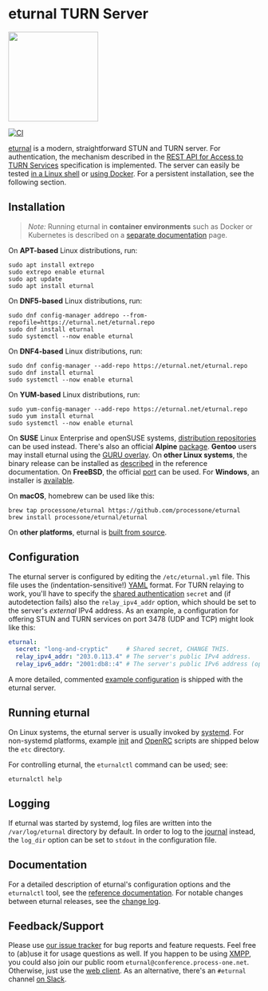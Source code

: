 # eturnal TURN Server

<p align="left"><img src="https://eturnal.net/hello.png" height="180"></p>

[![CI](https://github.com/processone/eturnal/actions/workflows/ci.yml/badge.svg)][1]

[eturnal][2] is a modern, straightforward STUN and TURN server. For
authentication, the mechanism described in the [REST API for Access to TURN
Services][3] specification is implemented. The server can easily be tested [in a
Linux shell][4] or [using Docker][5]. For a persistent installation, see the
following section.

## Installation

> _Note:_ Running eturnal in **container environments** such as Docker or
> Kubernetes is described on a [separate documentation][6] page.

On **APT-based** Linux distributions, run:

```shell
sudo apt install extrepo
sudo extrepo enable eturnal
sudo apt update
sudo apt install eturnal
```

On **DNF5-based** Linux distributions, run:

```shell
sudo dnf config-manager addrepo --from-repofile=https://eturnal.net/eturnal.repo
sudo dnf install eturnal
sudo systemctl --now enable eturnal
```

On **DNF4-based** Linux distributions, run:

```shell
sudo dnf config-manager --add-repo https://eturnal.net/eturnal.repo
sudo dnf install eturnal
sudo systemctl --now enable eturnal
```

On **YUM-based** Linux distributions, run:

```shell
sudo yum-config-manager --add-repo https://eturnal.net/eturnal.repo
sudo yum install eturnal
sudo systemctl --now enable eturnal
```

On **SUSE** Linux Enterprise and openSUSE systems, [distribution
repositories][7] can be used instead. There's also an official **Alpine**
[package][8]. **Gentoo** users may install eturnal using the [GURU overlay][9].
On **other Linux systems**, the binary release can be installed as
[described][10] in the reference documentation. On **FreeBSD**, the official
[port][11] can be used. For **Windows**, an installer is [available][12].

On **macOS**, homebrew can be used like this:

```shell
brew tap processone/eturnal https://github.com/processone/eturnal
brew install processone/eturnal/eturnal
```

On **other platforms**, eturnal is [built from source][13].

## Configuration

The eturnal server is configured by editing the `/etc/eturnal.yml` file. This
file uses the (indentation-sensitive!) [YAML][14] format. For TURN relaying to
work, you'll have to specify the [shared authentication][3] `secret` and (if
autodetection fails) also the `relay_ipv4_addr` option, which should be set to
the server's _external_ IPv4 address. As an example, a configuration for
offering STUN and TURN services on port 3478 (UDP and TCP) might look like
this:

```yaml
eturnal:
  secret: "long-and-cryptic"     # Shared secret, CHANGE THIS.
  relay_ipv4_addr: "203.0.113.4" # The server's public IPv4 address.
  relay_ipv6_addr: "2001:db8::4" # The server's public IPv6 address (optional).
```

A more detailed, commented [example configuration][15] is shipped with the
eturnal server.

## Running eturnal

On Linux systems, the eturnal server is usually invoked by [systemd][16]. For
non-systemd platforms, example [init][17] and [OpenRC][18] scripts are shipped
below the `etc` directory.

For controlling eturnal, the `eturnalctl` command can be used; see:

```shell
eturnalctl help
```

## Logging

If eturnal was started by systemd, log files are written into the
`/var/log/eturnal` directory by default. In order to log to the [journal][19]
instead, the `log_dir` option can be set to `stdout` in the configuration file.

## Documentation

For a detailed description of eturnal's configuration options and the
`eturnalctl` tool, see the [reference documentation][20]. For notable changes
between eturnal releases, see the [change log][21].

## Feedback/Support

Please use [our issue tracker][22] for bug reports and feature requests. Feel
free to (ab)use it for usage questions as well. If you happen to be using
[XMPP][23], you could also join our public room
`eturnal@conference.process-one.net`. Otherwise, just use the [web client][24].
As an alternative, there's an `#eturnal` channel [on Slack][25].

 [1]: https://github.com/processone/eturnal/actions/workflows/ci.yml
 [2]: https://eturnal.net/
 [3]: https://tools.ietf.org/html/draft-uberti-behave-turn-rest-00
 [4]: https://eturnal.net/doc/quick-test.html
 [5]: https://eturnal.net/doc/container-quick-test.html
 [6]: https://eturnal.net/doc/container.html
 [7]: https://software.opensuse.org/download/?package=eturnal&project=devel:languages:erlang
 [8]: https://pkgs.alpinelinux.org/packages?name=eturnal
 [9]: https://gpo.zugaina.org/net-im/eturnal
[10]: https://eturnal.net/doc/#Installation
[11]: https://www.freshports.org/net/eturnal/
[12]: https://eturnal.net/windows/
[13]: https://eturnal.net/doc/install.html
[14]: https://en.wikipedia.org/wiki/YAML
[15]: https://github.com/processone/eturnal/blob/1.12.2/config/eturnal.yml
[16]: https://www.freedesktop.org/software/systemd/man/systemctl.html
[17]: https://github.com/processone/eturnal/blob/1.12.2/overlay/init/sysv/eturnal
[18]: https://github.com/processone/eturnal/blob/1.12.2/overlay/init/openrc/eturnal.initd
[19]: https://www.freedesktop.org/software/systemd/man/systemd-journald.service.html
[20]: https://eturnal.net/doc/
[21]: https://github.com/processone/eturnal/blob/1.12.2/CHANGELOG.md
[22]: https://github.com/processone/eturnal/issues
[23]: https://xmpp.org
[24]: https://eturnal.net/chat/
[25]: https://erlef.org/slack-invite/erlanger
